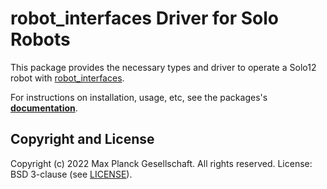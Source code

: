robot_interfaces Driver for Solo Robots
=======================================

This package provides the necessary types and driver to operate a Solo12 robot
with [robot_interfaces](https://github.com/open-dynamic-robot-initiative/robot_interfaces).

For instructions on installation, usage, etc, see the packages's
[**documentation**](https://open-dynamic-robot-initiative.github.io/robot_interfaces_solo).


Copyright and License
---------------------

Copyright (c) 2022 Max Planck Gesellschaft.  All rights reserved.
License: BSD 3-clause (see [LICENSE](LICENSE)).
